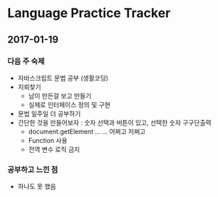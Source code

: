 # Language Practice Tracker

## 2017-01-19
### 다음 주 숙제
* 자바스크립트 문법 공부 (생활코딩)
* 지뢰찾기
  * 남이 만든걸 보고 만들기
  * 실제로 인터페이스 정의 및 구현
* 문법 일주일 더 공부하기
* 간단한 것을 만들어보자 : 숫자 선택과 버튼이 있고, 선택한 숫자 구구단출력
  * document.getElement ... ... 어쩌고 저쩌고
  * Function 사용
  * 전역 변수 로직 금지

### 공부하고 느낀 점
* 하나도 못 했음
